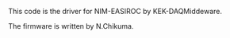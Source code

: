This code is the driver for NIM-EASIROC by KEK-DAQMiddeware.

The firmware is written by N.Chikuma.




